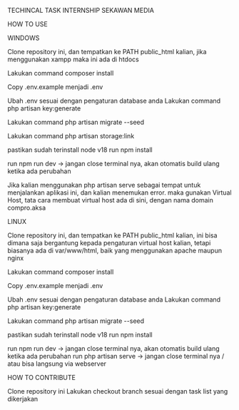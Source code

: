 TECHINCAL TASK INTERNSHIP SEKAWAN MEDIA

HOW TO USE

WINDOWS


Clone repository ini, dan tempatkan ke PATH public_html kalian, jika menggunakan xampp maka ini ada di htdocs

Lakukan command composer install

Copy .env.example menjadi .env

Ubah .env sesuai dengan pengaturan database anda
Lakukan command php artisan key:generate

Lakukan command php artisan migrate --seed

Lakukan command php artisan storage:link

pastikan sudah terinstall node v18
run npm install

run npm run dev -> jangan close terminal nya, akan otomatis build ulang ketika ada perubahan

Jika kalian menggunakan php artisan serve sebagai tempat untuk menjalankan aplikasi ini, dan kalian menemukan error.
maka gunakan Virtual Host, tata cara membuat virtual host ada di sini, dengan nama domain compro.aksa

LINUX


Clone repository ini, dan tempatkan ke PATH public_html kalian, ini bisa dimana saja bergantung kepada pengaturan virtual host kalian, tetapi biasanya ada di var/www/html, baik yang menggunakan apache maupun nginx

Lakukan command composer install

Copy .env.example menjadi .env

Ubah .env sesuai dengan pengaturan database anda
Lakukan command php artisan key:generate

Lakukan command php artisan migrate --seed

pastikan sudah terinstall node v18
run npm install

run npm run dev -> jangan close terminal nya, akan otomatis build ulang ketika ada perubahan
run php artisan serve -> jangan close terminal nya / atau bisa langsung via webserver


HOW TO CONTRIBUTE


Clone repository ini
Lakukan checkout branch sesuai dengan task list yang dikerjakan
